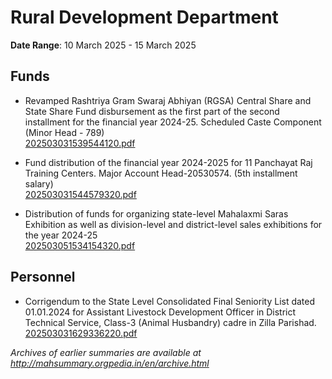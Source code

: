 # Rural Development Department

**Date Range**: 10 March 2025 - 15 March 2025


## Funds
- Revamped Rashtriya Gram Swaraj Abhiyan (RGSA) Central Share and State Share Fund disbursement as the first part of the second installment for the financial year 2024-25.  Scheduled Caste Component (Minor Head - 789)\
  [202503031539544120.pdf](https://gr.maharashtra.gov.in/Site/Upload/Government%20Resolutions/English/202503031539544120.pdf)

- Fund distribution of the financial year 2024-2025 for 11 Panchayat Raj Training Centers.  Major Account Head-20530574.  (5th installment salary)\
  [202503031544579320.pdf](https://gr.maharashtra.gov.in/Site/Upload/Government%20Resolutions/English/202503031544579320.pdf)

- Distribution of funds for organizing state-level Mahalaxmi Saras Exhibition as well as division-level and district-level sales exhibitions for the year 2024-25\
  [202503051534154320.pdf](https://gr.maharashtra.gov.in/Site/Upload/Government%20Resolutions/English/202503051534154320.pdf)

## Personnel
- Corrigendum to the State Level Consolidated Final Seniority List dated 01.01.2024 for Assistant Livestock Development Officer in District Technical Service, Class-3 (Animal Husbandry) cadre in Zilla Parishad.\
  [202503031629336220.pdf](https://gr.maharashtra.gov.in/Site/Upload/Government%20Resolutions/English/202503031629336220....pdf)


*Archives of earlier summaries are available at http://mahsummary.orgpedia.in/en/archive.html*